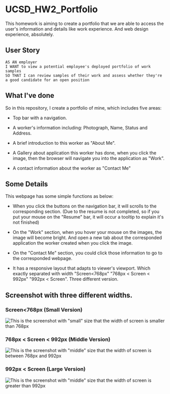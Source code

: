 # UCSD_HW2_Portfolio
This homework is aiming to create a portfolio that we are able to access the user's information and details like work experience. And web design experience, absolutely.

## User Story

```
AS AN employer
I WANT to view a potential employee's deployed portfolio of work samples
SO THAT I can review samples of their work and assess whether they're a good candidate for an open position
```

## What I've done

So in this repository, I create a portfolio of mine, which includes five areas:

* Top bar with a navigation.

* A worker's information including: Photograph, Name, Status and Address.

* A brief introduction to this worker as "About Me".

* A Gallery about application this worker has done, when you click the image, then the browser will navigate you into the application as "Work".

* A contact information about the worker as "Contact Me"

## Some Details

This webpage has some simple functions as below:

* When you click the buttons on the navigation bar, it will scrolls to the corresponding section. (Due to the resume is not completed, so if you put your mouse on the "Resume" bar, it will occur a tooltip to explain it's not finished)

* On the "Work" section, when you hover your mouse on the images, the image will become bright. And open a new tab about the corresponded application the worker created when you click the image.

* On the "Contact Me" section, you could click those information to go to the corresponded webpage.

* It has a responsive layout that adapts to viewer's viewport. Which exactly separated with width "Screen<768px" "768px < Screen < 992px" "992px < Screen". Three different version.

## Screenshot with three different widths.

### Screen<768px (Small Version)
![This is the screenshot with "small" size that the width of screen is smaller than 768px](./assets/images/screenshot_small.png)

### 768px < Screen < 992px (Middle Version)
![This is the screenshot with "middle" size that the width of screen is between 768px and 992px](./assets/images/screenshot_middle.png)

### 992px < Screen (Large Version)
![This is the screenshot with "middle" size that the width of screen is greater than 992px](./assets/images/screenshot_large.png)